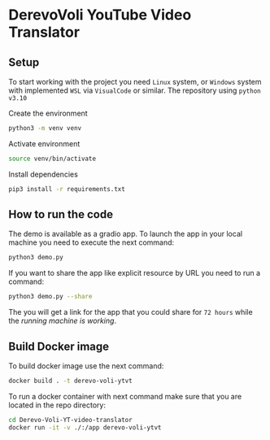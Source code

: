 # DerevoVoli YouTube Video Translator

## Setup

To start working with the project you need `Linux` system, or `Windows` system with implemented `WSL` via `VisualCode` or similar. The repository using `python v3.10`

Create the environment
```bash
python3 -m venv venv
```

Activate environment
```bash
source venv/bin/activate
```

Install dependencies
```bash
pip3 install -r requirements.txt
```

## How to run the code

The demo is available as a gradio app. To launch the app in your local machine you need to execute the next command:
```bash
python3 demo.py 
```

If you want to share the app like explicit resource by URL you need to run a command:
```bash
python3 demo.py --share
```

The you will get a link for the app that you could share for `72 hours` while the *running machine is working*.

## Build Docker image

To build docker image use the next command:
```bash
docker build . -t derevo-voli-ytvt
```

To run a docker container with next command make sure that you are located in the repo directory:
```bash
cd Derevo-Voli-YT-video-translator
docker run -it -v ./:/app derevo-voli-ytvt
```